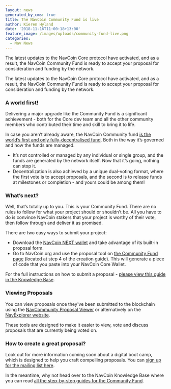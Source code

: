 ```yaml
---
layout: news
generated_by_cms: true
title: The NavCoin Community Fund is live
author: Kieren Hyland
date: '2018-11-16T11:00:18+13:00'
feature_image: /images/uploads/community-fund-live.png
categories:
  - Nav News
---
```

The latest updates to the NavCoin Core protocol have activated, and as a result, the NavCoin Community Fund is ready to accept your proposal for consideration and funding by the network. 

The latest updates to the NavCoin Core protocol have activated, and as a result, the NavCoin Community Fund is ready to accept your proposal for consideration and funding by the network. 

### A world first!

Delivering a major upgrade like the Community Fund is a significant achievement - both for the Core dev team and all the other community members who contributed their time and skill to bring it to life. 

In case you aren’t already aware, the NavCoin Community fund [is the world’s first and only fully-decentralised fund](https://navcoin.org/en/notices/2018-10-24-navcoin-core-4-4-0/). Both in the way it’s governed and how the funds are managed. 

* It’s not controlled or managed by any individual or single group, and the funds are generated by the network itself. Now that it’s going, nothing can stop it.
* Decentralization is also achieved by a unique dual-voting format, where the first vote is to accept proposals, and the second is to release funds at milestones or completion - and yours could be among them!

### What’s next?

Well, that’s totally up to you. This is your Community Fund. There are no rules to follow for what your project should or shouldn’t be. All you have to do is convince NavCoin stakers that your project is worthy of their vote, then follow through and deliver it as promised. 

There are two easy ways to submit your project:

* Download the [NavCoin NEXT wallet](http://next.navcommunity.net/) and take advantage of its built-in proposal form.
* Go to NavCoin.org and use the proposal tool on [the Community Fund page](https://navcoin.org/en/community-fund/) (located at step 4 of the creation guide). This will generate a piece of code that you paste into your NavCoin Core Wallet.

For the full instructions on how to submit a proposal - [please view this guide in the Knowledge Base](https://info.navcoin.org/knowledge-base/creating-a-community-fund-proposal/).

### Viewing Proposals

You can view proposals once they've been submitted to the blockchain using the [NavCommunity Proposal Viewer](https://communityfund.nav.community/) or alternatively on the [NavExplorer website](https://www.navexplorer.com/community-fund/proposals/pending). 

These tools are designed to make it easier to view, vote and discuss proposals that are currently being voted on.

### How to create a great proposal?

Look out for more information coming soon about a digital boot camp, which is designed to help you craft compelling proposals. You can [sign up for the mailing list here](http://eepurl.com/dNvNQc).

In the meantime, why not head over to the NavCoin Knowledge Base where you can read [all the step-by-step guides for the Community Fund](https://info.navcoin.org/article-categories/community-fund/).
